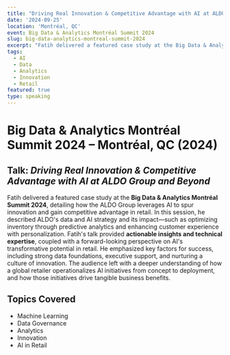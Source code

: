 ```yaml
---
title: "Driving Real Innovation & Competitive Advantage with AI at ALDO Group and Beyond"
date: '2024-09-25'
location: 'Montréal, QC'
event: Big Data & Analytics Montréal Summit 2024
slug: big-data-analytics-montreal-summit-2024
excerpt: "Fatih delivered a featured case study at the Big Data & Analytics Montréal Summit 2024, detailing how the ALDO Group leverages AI to spur innovation and gain competitive advantage in retail."
tags:
  - AI
  - Data
  - Analytics
  - Innovation
  - Retail
featured: true
type: speaking
---
```


# Big Data & Analytics Montréal Summit 2024 – Montréal, QC (2024)

## Talk: *Driving Real Innovation & Competitive Advantage with AI at ALDO Group and Beyond*

Fatih delivered a featured case study at the **Big Data & Analytics Montréal Summit 2024**, detailing how the ALDO Group leverages AI to spur innovation and gain competitive advantage in retail. In this session, he described ALDO's data and AI strategy and its impact—such as optimizing inventory through predictive analytics and enhancing customer experience with personalization. Fatih's talk provided **actionable insights and technical expertise**, coupled with a forward-looking perspective on AI's transformative potential in retail. He emphasized key factors for success, including strong data foundations, executive support, and nurturing a culture of innovation. The audience left with a deeper understanding of how a global retailer operationalizes AI initiatives from concept to deployment, and how those initiatives drive tangible business benefits.

## Topics Covered

- Machine Learning
- Data Governance
- Analytics
- Innovation
- AI in Retail
